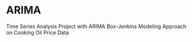 # ARIMA
Time Series Analysis Project with ARIMA Box-Jenkins Modeling Approach on Cooking Oil Price Data
